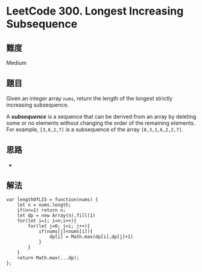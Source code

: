 # LeetCode 300. Longest Increasing Subsequence

## 難度

Medium

## 題目

Given an integer array ```nums```, return the length of the longest strictly increasing subsequence.

A ***subsequence*** is a sequence that can be derived from an array by deleting some or no elements without changing the order of the remaining elements. For example, ```[3,6,2,7]``` is a subsequence of the array ```[0,3,1,6,2,2,7]```.

## 思路

-

## 解法

```
var lengthOfLIS = function(nums) {
    let n = nums.length;
    if(n<=1) return n;
    let dp = new Array(n).fill(1)
    for(let i=1; i<n;i++){
        for(let j=0; j<i; j++){
            if(nums[j]<nums[i]){
                dp[i] = Math.max(dp[i],dp[j]+1)
            }
        } 
    }
    return Math.max(...dp);
};
```